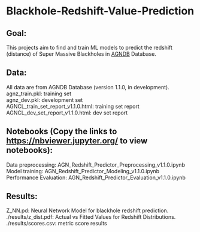 # Blackhole-Redshift-Value-Prediction
## Goal:
This projects aim to find and train ML models to predict the redshift (distance) of Super Massive Blackholes in [AGNDB](https://github.com/blackbase-miami/blackbase) Database.

## Data:
All data are from AGNDB Database (version 1.1.0, in development). <br>
agnz_train.pkl: training set <br>
agnz_dev.pkl: development set <br>
AGNCL_train_set_report_v1.1.0.html: training set report <br>
AGNCL_dev_set_report_v1.1.0.html: dev set report <br>

## Notebooks (Copy the links to https://nbviewer.jupyter.org/ to view notebooks):
Data preprocessing: AGN_Redshift_Predictor_Preprocessing_v1.1.0.ipynb <br>
Model training: AGN_Redshift_Predictor_Modeling_v1.1.0.ipynb <br>
Performance Evaluation: AGN_Redshift_Predictor_Evaluation_v1.1.0.ipynb <br>

## Results:
Z_NN.pd: Neural Network Model for blackhole redshift prediction. <br>
./results/z_dist.pdf: Actual vs Fitted Values for Redshift Distributions. <br>
./results/scores.csv: metric score results <br>
